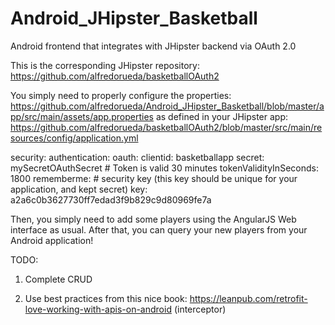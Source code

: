 # Android_JHipster_Basketball
Android frontend that integrates with JHipster backend via OAuth 2.0

This is the corresponding JHipster repository: https://github.com/alfredorueda/basketballOAuth2

You simply need to properly configure the properties:
https://github.com/alfredorueda/Android_JHipster_Basketball/blob/master/app/src/main/assets/app.properties
as defined in your JHipster app:
https://github.com/alfredorueda/basketballOAuth2/blob/master/src/main/resources/config/application.yml

security:
        authentication:
            oauth:
                clientid: basketballapp
                secret: mySecretOAuthSecret
                # Token is valid 30 minutes
                tokenValidityInSeconds: 1800
        rememberme:
            # security key (this key should be unique for your application, and kept secret)
            key: a2a6c0b3627730ff7edad3f9b829c9d80969fe7a
            
            
Then, you simply need to add some players using the AngularJS Web interface as usual.
After that, you can query your new players from your Android application!

TODO: 
1. Complete CRUD

2. Use best practices from this nice book: https://leanpub.com/retrofit-love-working-with-apis-on-android (interceptor)


